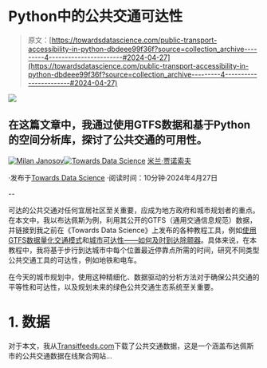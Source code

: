 # Python中的公共交通可达性

> 原文：[https://towardsdatascience.com/public-transport-accessibility-in-python-dbdeee99f36f?source=collection_archive---------4-----------------------#2024-04-27](https://towardsdatascience.com/public-transport-accessibility-in-python-dbdeee99f36f?source=collection_archive---------4-----------------------#2024-04-27)

![](../Images/6e6dd98d89a1caaaafa0ca6138563eec.png)

## 在这篇文章中，我通过使用GTFS数据和基于Python的空间分析库，探讨了公共交通的可用性。

[](https://medium.com/@janosovm?source=post_page---byline--dbdeee99f36f--------------------------------)[![Milan Janosov](../Images/b7ede67b165cdd368d96f13f46c68ccb.png)](https://medium.com/@janosovm?source=post_page---byline--dbdeee99f36f--------------------------------)[](https://towardsdatascience.com/?source=post_page---byline--dbdeee99f36f--------------------------------)[![Towards Data Science](../Images/a6ff2676ffcc0c7aad8aaf1d79379785.png)](https://towardsdatascience.com/?source=post_page---byline--dbdeee99f36f--------------------------------) [米兰·贾诺索夫](https://medium.com/@janosovm?source=post_page---byline--dbdeee99f36f--------------------------------)

·发布于[Towards Data Science](https://towardsdatascience.com/?source=post_page---byline--dbdeee99f36f--------------------------------) ·阅读时间：10分钟·2024年4月27日

--

可达的公共交通对任何宜居社区至关重要，应成为地方政府和城市规划者的重点。在本文中，我以布达佩斯为例，利用其公开的GTFS（通用交通信息规范）数据，并链接到我之前在《Towards Data Science》上发布的各种教程工具，例如[使用GTFS数据量化交通模式](/quantifying-transportation-patterns-using-gtfs-data-16ac3146678b)和[城市可达性——如何及时到达除颤器](/urban-accessibility-how-to-reach-defibrillators-on-time-c865d9194448)。具体来说，在本教程中，我将基于步行到达城市中每个位置最近停靠点所需的时间，研究不同类型公共交通工具的可达性，例如地铁和电车。

在今天的城市规划中，使用这种精细化、数据驱动的分析方法对于确保公共交通的平等性和可达性，以及规划未来的绿色公共交通生态系统至关重要。

# 1\. 数据

对于本文，我从[Transitfeeds.com](https://transitfeeds.com/p/bkk/42)下载了公共交通数据，这是一个涵盖布达佩斯市的公共交通数据在线聚合网站…
